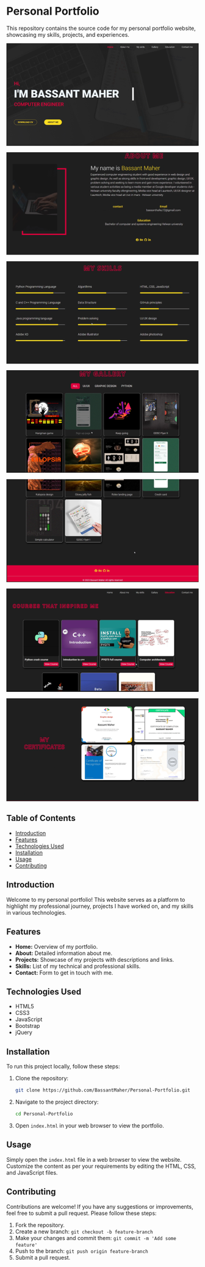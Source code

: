 # Personal Portfolio

This repository contains the source code for my personal portfolio website, showcasing my skills, projects, and experiences.


![Portfolio Screenshot](images/1.png)

![Portfolio Screenshot](images/2.png)

![Portfolio Screenshot](images/3.png)

![Portfolio Screenshot](images/4.png)

![Portfolio Screenshot](images/5.png)

![Portfolio Screenshot](images/6.png)

![Portfolio Screenshot](images/7.png)

## Table of Contents
- [Introduction](#introduction)
- [Features](#features)
- [Technologies Used](#technologies-used)
- [Installation](#installation)
- [Usage](#usage)
- [Contributing](#contributing)


## Introduction
Welcome to my personal portfolio! This website serves as a platform to highlight my professional journey, projects I have worked on, and my skills in various technologies.

## Features
- **Home:** Overview of my portfolio.
- **About:** Detailed information about me.
- **Projects:** Showcase of my projects with descriptions and links.
- **Skills:** List of my technical and professional skills.
- **Contact:** Form to get in touch with me.

## Technologies Used
- HTML5
- CSS3
- JavaScript
- Bootstrap
- jQuery

## Installation
To run this project locally, follow these steps:

1. Clone the repository:
    ```bash
    git clone https://github.com/BassantMaher/Personal-Portfolio.git
    ```
2. Navigate to the project directory:
    ```bash
    cd Personal-Portfolio
    ```
3. Open `index.html` in your web browser to view the portfolio.

## Usage
Simply open the `index.html` file in a web browser to view the website. Customize the content as per your requirements by editing the HTML, CSS, and JavaScript files.

## Contributing
Contributions are welcome! If you have any suggestions or improvements, feel free to submit a pull request. Please follow these steps:

1. Fork the repository.
2. Create a new branch: `git checkout -b feature-branch`
3. Make your changes and commit them: `git commit -m 'Add some feature'`
4. Push to the branch: `git push origin feature-branch`
5. Submit a pull request.


